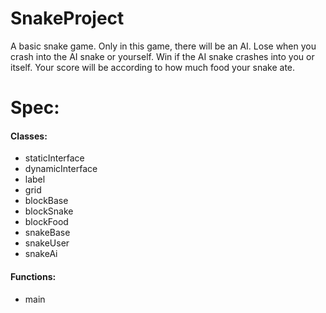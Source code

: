 # SnakeProject
A basic snake game. Only in this game, there will be an AI. Lose when you crash into the AI snake or yourself. Win if the AI snake crashes into you or itself. Your score will be according to how much food your snake ate.

# Spec:

#### Classes:
- staticInterface
- dynamicInterface
- label
- grid
- blockBase
- blockSnake
- blockFood
- snakeBase
- snakeUser
- snakeAi

#### Functions:
- main
